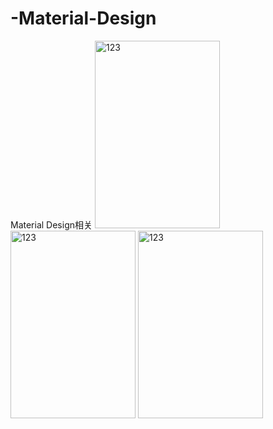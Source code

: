# -Material-Design
Material Design相关
<img align="Design相关" src="https://github.com/Jenior/-DateTimeWheelView/blob/master/device-2016-06-30-113635.png" alt="123" width = "200" height= "300">
<img align="Design相关" src="https://github.com/Jenior/-DateTimeWheelView/blob/master/device-2016-06-30-113635.png" alt="123" width = "200" height= "300">
<img align="Design相关" src="https://github.com/Jenior/-DateTimeWheelView/blob/master/device-2016-06-30-113635.png" alt="123" width = "200" height= "300">

